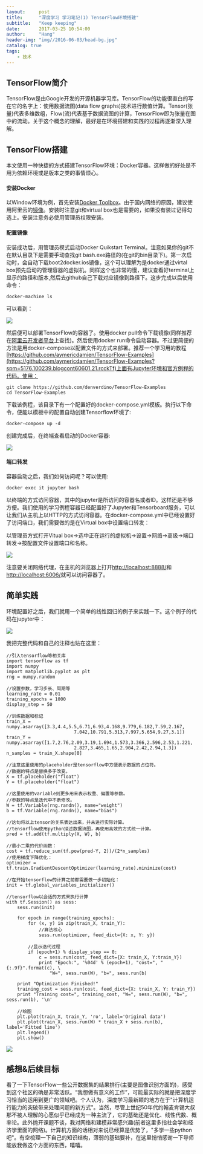 ```yaml
---
layout:     post
title:      "深度学习 学习笔记(1) TensorFlow环境搭建"
subtitle:   "Keep keeping"
date:       2017-03-25 10:54:00
author:     "Hang"
header-img: "img//2016-06-03/head-bg.jpg"
catalog: true
tags:
    - 技术
---
```



## TensorFlow简介

TensorFlow是由Google开发的开源机器学习库。TensorFlow的功能很直白的写在它的名字上：使用数据流图(data flow graphs)技术进行数值计算。Tensor(张量)代表多维数组，Flow(流)代表基于数据流图的计算，TensorFlow即为张量在图中的流动。关于这个概念的理解，最好是在环境搭建和实践的过程再逐渐深入理解。

## TensorFlow搭建

本文使用一种快捷的方式搭建TensorFlow环境：Docker容器。这样做的好处是不用为依赖环境或是版本之类的事情烦心。

#### 安装Docker

以Window环境为例，首先安装[Docker Toolbox](https://www.docker.com/products/docker-toolbox)。由于国内网络的原因，建议使用阿里云的[镜像](http://mirrors.aliyun.com/docker-toolbox/?spm=5176.100239.blogcont60601.20.rcckTf)。安装时注意git和virtual box也是需要的，如果没有装过记得勾选上。安装注意务必使用管理员权限安装。

#### 配置镜像

安装成功后，用管理员模式启动Docker Quikstart Terminal。注意如果你的git不在默认目录下是需要手动查找git bash.exe路径的(在git的bin目录下)。第一次启动时，会自动下载boot2docker.ios镜像，这个可以理解为是docker通过virtal box预先启动的管理容器的虚拟机。同样这个也非常的慢，建议查看好terminal上显示的路径和版本,然后去github自己下载对应镜像到路径下。这步完成以后使用命令：

```
docker-machine ls
```

可以看到：

![](img//2017-03-25/machine.jpg)

然后便可以部署TensorFlow的容器了。使用docker pull命令下载镜像(同样推荐在[阿里云开发者平台](https://dev.aliyun.com/search.html)上查找)。然后使用docker run命令启动容器。不过更简便的方法是用docker-compose以配置文件的方式来部署。推荐一个学习用的教程[https://github.com/aymericdamien/TensorFlow-Examples](https://github.com/aymericdamien/TensorFlow-Examples?spm=5176.100239.blogcont60601.21.rcckTf)上面有Jupyter环境和官方例程的代码。使用：

```
git clone https://github.com/denverdino/TensorFlow-Examples
cd TensorFlow-Examples
```

下载该例程，该目录下有一个配置好的docker-compose.yml模板。执行以下命令，便能以模板中的配置自动创建Tensorflow环境了:

```
docker-compose up -d
```

创建完成后，在终端查看启动的Docker容器:

![](img//2017-03-25/containers.jpg)

#### 端口转发

容器启动之后，我们如何访问呢？可以使用:

```
docker exec it jupyter bash
```

以终端的方式访问容器，其中的jupyter是所访问的容器名或者ID。这样还是不够方便。我们使用的学习例程容器已经配置好了Jupyter和Tensorboard服务，可以让我们从主机上以HTTP的方式访问容器。在docker-compose.yml中已经设置好了访问端口，我们需要做的是在Virtual box中设置端口转发：

以管理员方式打开Vitual box->选中正在运行的虚拟机->设置->网络->高级->端口转发->按配置文件设置端口和名称。

![](img//2017-03-25/port.jpg)

注意要关闭网络代理，在主机的浏览器上打开[http://localhost:8888/](http://localhost:8888/)和[http://localhost:6006/](http://localhost:6006/)就可以访问容器了。

## 简单实践

环境配置好之后，我们就用一个简单的线性回归的例子来实践一下。这个例子的代码在jupyter中：

![](img//2017-03-25/example.jpg)

我把完整代码和自己的注释也贴在这里：

```
//引入tensorflow等相关库
import tensorflow as tf
import numpy
import matplotlib.pyplot as plt
rng = numpy.random

//设置参数，学习步长、周期等
learning_rate = 0.01
training_epochs = 1000
display_step = 50

//训练数据和标记
train_X = numpy.asarray([3.3,4.4,5.5,6.71,6.93,4.168,9.779,6.182,7.59,2.167,
                         7.042,10.791,5.313,7.997,5.654,9.27,3.1])
train_Y = numpy.asarray([1.7,2.76,2.09,3.19,1.694,1.573,3.366,2.596,2.53,1.221,
                         2.827,3.465,1.65,2.904,2.42,2.94,1.3])
n_samples = train_X.shape[0]

//注意这里使用的placeholder是tensorflow中方便表示数据的占位符。
//数据的特点是替换多于改变。
X = tf.placeholder("float")
Y = tf.placeholder("float")

//这里使用的variable则更多用来表示权重、偏置等参数。
//参数的特点是迭代中不断修改。
W = tf.Variable(rng.randn(), name="weight")
b = tf.Variable(rng.randn(), name="bias")

//这句将以上tensor的关系表达出来，并未进行实际计算。
//tensorflow使用python描述数据流图，再使用高效的方式统一计算。
pred = tf.add(tf.multiply(X, W), b)

//最小二乘的代价函数：
cost = tf.reduce_sum(tf.pow(pred-Y, 2))/(2*n_samples)
//使用梯度下降优化：
optimizer = tf.train.GradientDescentOptimizer(learning_rate).minimize(cost)

//在开始tensorflow的计算之前都需要做一步初始化：
init = tf.global_variables_initializer()

//tensorflow以会话的方式来执行计算
with tf.Session() as sess:
    sess.run(init)

    for epoch in range(training_epochs):
        for (x, y) in zip(train_X, train_Y):
        	//算法核心
            sess.run(optimizer, feed_dict={X: x, Y: y})

        //显示迭代过程
        if (epoch+1) % display_step == 0:
            c = sess.run(cost, feed_dict={X: train_X, Y:train_Y})
            print "Epoch:", '%04d' % (epoch+1), "cost=", "{:.9f}".format(c), \
                "W=", sess.run(W), "b=", sess.run(b)

    print "Optimization Finished!"
    training_cost = sess.run(cost, feed_dict={X: train_X, Y: train_Y})
    print "Training cost=", training_cost, "W=", sess.run(W), "b=", sess.run(b), '\n'

    //绘图
    plt.plot(train_X, train_Y, 'ro', label='Original data')
    plt.plot(train_X, sess.run(W) * train_X + sess.run(b), label='Fitted line')
    plt.legend()
    plt.show()

```

![](img//2017-03-25/regression.jpg)

## 感想&后续目标

看了一下TensorFlow一些公开数据集的结果排行(主要是图像识别方面的)，感受到这个社区的确是非常活跃。“我想做有意义的工作”，可能最实际的就是把深度学习恰当的运用到更广的领域吧。个人认为，深度学习最新颖的地方在于"计算机运行能力的突破带来处理问题的新方式"。当然，尽管上世纪50年代约翰麦肯锡大叔那不被人理解的心愿似乎已经成为一种主流了，它的基础还是优化、线性代数、概率论。此外抛开课题不谈，我对网络和建模非常感兴趣(前者这里多指社会学和经济学里面的网络)。计算机方面的话相对来说已经算是优势了，"多学一些python吧"。有空梳理一下自己的知识结构，薄弱的基础要补，在这里悄悄感谢一下导师能放我做这个方面的东西，嘻嘻。